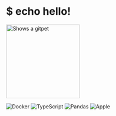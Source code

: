 # $ echo hello!

<picture>
  <source media="(prefers-color-scheme: dark)" srcset="https://gitpets.fly.dev/api?username=cassiusfive&petname=zshrc&theme=dark&species=fox">
  <source media="(prefers-color-scheme: light)" srcset="https://gitpets.fly.dev/api?username=cassiusfive&petname=zshrc&theme=light&species=fox">
  <img alt="Shows a gitpet" src="https://gitpets.fly.dev/api?username=cassiusfive&petname=zshrc&theme=light&species=fox" width="200px">
</picture>


![Docker](https://img.shields.io/badge/docker-%230db7ed.svg?style=for-the-badge&logo=docker&logoColor=white)
![TypeScript](https://img.shields.io/badge/typescript-%23007ACC.svg?style=for-the-badge&logo=typescript&logoColor=white)
![Pandas](https://img.shields.io/badge/pandas-%23150458.svg?style=for-the-badge&logo=pandas&logoColor=white)
![Apple](https://img.shields.io/badge/Apple-%23000000.svg?style=for-the-badge&logo=apple&logoColor=white)
